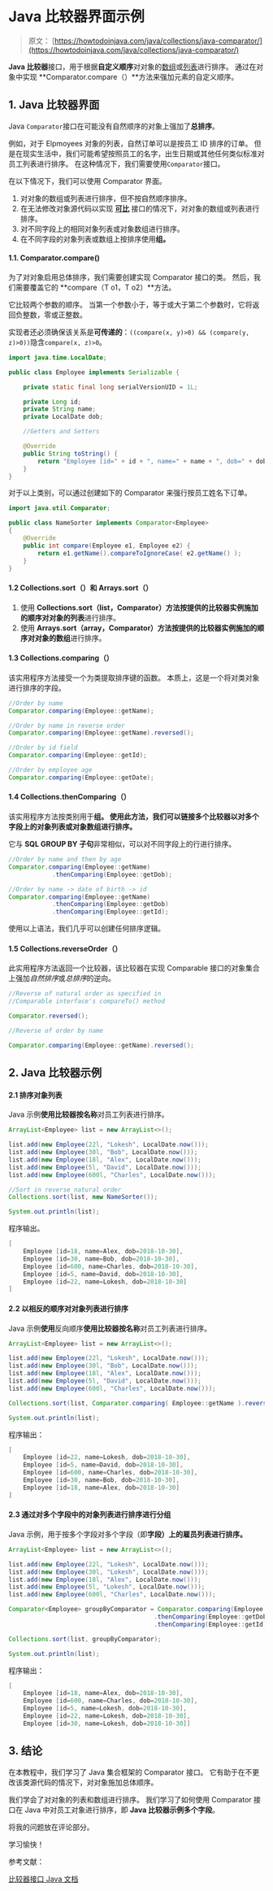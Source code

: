 # Java 比较器界面示例

> 原文： [https://howtodoinjava.com/java/collections/java-comparator/](https://howtodoinjava.com/java/collections/java-comparator/)

**Java 比较器**接口，用于根据**自定义顺序**对对象的[数组](https://howtodoinjava.com/java-array/)或[列表](https://howtodoinjava.com/java-arraylist/)进行排序。 通过在对象中实现 **Comparator.compare（）**方法来强加元素的自定义顺序。

## 1\. Java 比较器界面

Java `Comparator`接口在可能没有自然顺序的对象上强加了**总排序**。

例如，对于 Elpmoyees 对象的列表，自然订单可以是按员工 ID 排序的订单。 但是在现实生活中，我们可能希望按照员工的名字，出生日期或其他任何类似标准对员工列表进行排序。 在这种情况下，我们需要使用`Comparator`接口。

在以下情况下，我们可以使用 Comparator 界面。

1.  对对象的数组或列表进行排序，但不按自然顺序排序。
2.  在无法修改对象源代码以实现 [**可比**](https://howtodoinjava.com/java/collections/java-comparable-interface/) 接口的情况下，对对象的数组或列表进行排序。
3.  对不同字段上的相同对象列表或对象数组进行排序。
4.  在不同字段的对象列表或数组上按排序使用**组。**

#### 1.1\. Comparator.compare()

为了对对象启用总体排序，我们需要创建实现 Comparator 接口的类。 然后，我们需要覆盖它的 **compare（T o1，T o2）**方法。

它比较两个参数的顺序。 当第一个参数小于，等于或大于第二个参数时，它将返回负整数，零或正整数。

实现者还必须确保该关系是**可传递的**：`((compare(x, y)>0) && (compare(y, z)>0))`隐含`compare(x, z)>0`。

```java
import java.time.LocalDate;

public class Employee implements Serializable {

    private static final long serialVersionUID = 1L;

    private Long id;
    private String name;
    private LocalDate dob;

    //Getters and Setters

    @Override
    public String toString() {
        return "Employee [id=" + id + ", name=" + name + ", dob=" + dob + "]";
    }
}

```

对于以上类别，可以通过创建如下的 Comparator 来强行按员工姓名下订单。

```java
import java.util.Comparator;

public class NameSorter implements Comparator<Employee>
{
    @Override
    public int compare(Employee e1, Employee e2) {
        return e1.getName().compareToIgnoreCase( e2.getName() );
    }
}

```

#### 1.2 Collections.sort（）和 Arrays.sort（）

1.  使用 **Collections.sort（list，Comparator）**方法按提供的比较器实例施加的顺序对对象的**列表**进行排序。
2.  使用 **Arrays.sort（array，Comparator）**方法按提供的比较器实例施加的顺序对对象的**数组**进行排序。

#### 1.3 Collections.comparing（）

该实用程序方法接受一个为类提取排序键的函数。 本质上，这是一个将对类对象进行排序的字段。

```java
//Order by name
Comparator.comparing(Employee::getName);

//Order by name in reverse order
Comparator.comparing(Employee::getName).reversed();

//Order by id field
Comparator.comparing(Employee::getId);

//Order by employee age
Comparator.comparing(Employee::getDate);

```

#### 1.4 Collections.thenComparing（）

该实用程序方法按类别用于**组。 使用此方法，我们可以链接多个比较器以对多个字段上的对象列表或对象数组进行排序。**

它与 **SQL GROUP BY 子句**非常相似，可以对不同字段上的行进行排序。

```java
//Order by name and then by age
Comparator.comparing(Employee::getName)
			.thenComparing(Employee::getDob);

//Order by name -> date of birth -> id 
Comparator.comparing(Employee::getName)
			.thenComparing(Employee::getDob)
			.thenComparing(Employee::getId);

```

使用以上语法，我们几乎可以创建任何排序逻辑。

#### 1.5 Collections.reverseOrder（）

此实用程序方法返回一个比较器，该比较器在实现 Comparable 接口的对象集合上强加*自然排序*或*总排序*的逆向。

```java
//Reverse of natural order as specified in 
//Comparable interface's compareTo() method 

Comparator.reversed();

//Reverse of order by name

Comparator.comparing(Employee::getName).reversed();

```

## 2\. Java 比较器示例

#### 2.1 排序对象列表

Java 示例**使用比较器按名称**对员工列表进行排序。

```java
ArrayList<Employee> list = new ArrayList<>();

list.add(new Employee(22l, "Lokesh", LocalDate.now()));
list.add(new Employee(30l, "Bob", LocalDate.now()));
list.add(new Employee(18l, "Alex", LocalDate.now()));
list.add(new Employee(5l, "David", LocalDate.now()));
list.add(new Employee(600l, "Charles", LocalDate.now()));

//Sort in reverse natural order
Collections.sort(list, new NameSorter());

System.out.println(list);

```

程序输出。

```java
[
	Employee [id=18, name=Alex, dob=2018-10-30], 
	Employee [id=30, name=Bob, dob=2018-10-30], 
	Employee [id=600, name=Charles, dob=2018-10-30], 
	Employee [id=5, name=David, dob=2018-10-30], 
	Employee [id=22, name=Lokesh, dob=2018-10-30]
]

```

#### 2.2 以相反的顺序对对象列表进行排序

Java 示例**使用**反向顺序**使用比较器按名称**对员工列表进行排序。

```java
ArrayList<Employee> list = new ArrayList<>();

list.add(new Employee(22l, "Lokesh", LocalDate.now()));
list.add(new Employee(30l, "Bob", LocalDate.now()));
list.add(new Employee(18l, "Alex", LocalDate.now()));
list.add(new Employee(5l, "David", LocalDate.now()));
list.add(new Employee(600l, "Charles", LocalDate.now()));

Collections.sort(list, Comparator.comparing( Employee::getName ).reversed());

System.out.println(list);

```

程序输出：

```java
[
	Employee [id=22, name=Lokesh, dob=2018-10-30], 
	Employee [id=5, name=David, dob=2018-10-30], 
	Employee [id=600, name=Charles, dob=2018-10-30], 
	Employee [id=30, name=Bob, dob=2018-10-30], 
	Employee [id=18, name=Alex, dob=2018-10-30]
]

```

#### 2.3 通过对多个字段中的对象列表进行排序进行分组

Java 示例，用于按多个字段对多个字段（即**字段）上的雇员列表进行排序。**

```java
ArrayList<Employee> list = new ArrayList<>();

list.add(new Employee(22l, "Lokesh", LocalDate.now()));
list.add(new Employee(30l, "Lokesh", LocalDate.now()));
list.add(new Employee(18l, "Alex", LocalDate.now()));
list.add(new Employee(5l, "Lokesh", LocalDate.now()));
list.add(new Employee(600l, "Charles", LocalDate.now()));

Comparator<Employee> groupByComparator = Comparator.comparing(Employee::getName)
                                        .thenComparing(Employee::getDob)
                                        .thenComparing(Employee::getId);

Collections.sort(list, groupByComparator);

System.out.println(list);

```

程序输出：

```java
[
	Employee [id=18, name=Alex, dob=2018-10-30], 
	Employee [id=600, name=Charles, dob=2018-10-30], 
	Employee [id=5, name=Lokesh, dob=2018-10-30], 
	Employee [id=22, name=Lokesh, dob=2018-10-30], 
	Employee [id=30, name=Lokesh, dob=2018-10-30]]

```

## 3\. 结论

在本教程中，我们学习了 Java 集合框架的 Comparator 接口。 它有助于在不更改该类源代码的情况下，对对象施加总体顺序。

我们学会了对对象的列表和数组进行排序。 我们学习了如何使用 Comparator 接口在 Java 中对员工对象进行排序，即 **Java 比较器示例多个字段**。

将我的问题放在评论部分。

学习愉快！

参考文献：

[比较器接口 Java 文档](https://docs.oracle.com/javase/8/docs/api/java/lang/Comparator.html)